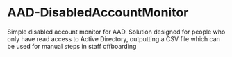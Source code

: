 # AAD-DisabledAccountMonitor
Simple disabled account monitor for AAD. Solution designed for people who only have read access to Active Directory, outputting a CSV file which can be used for manual steps in staff offboarding
